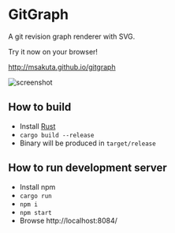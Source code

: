 # GitGraph

A git revision graph renderer with SVG.

Try it now on your browser!

http://msakuta.github.io/gitgraph


![screenshot](img/gitgraph.png)


## How to build

* Install [Rust](https://www.rust-lang.org/tools/install)
* `cargo build --release`
* Binary will be produced in `target/release`


## How to run development server

* Install npm
* `cargo run`
* `npm i`
* `npm start`
* Browse http://localhost:8084/
